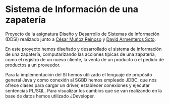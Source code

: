 # Sistema de Información de una zapatería
Proyecto de la asignatura Diseño y Desarrollo de Sistemas de Información (DDSI) realizado junto a [César Muñoz Reinoso] y [David Armenteros Soto].

En este proyecto hemos diseñado y desarrollado el sistema de información de una zapatería, computarizando las acciones típicas de una zapatería, como el registro de un nuevo cliente, la venta de un producto o el pedido de productos a un proveedor.

Para la implementación del SI hemos utilizado el lenguaje de propósito general Java y como conexión al SGBD hemos empleado JDBC, que nos ofrece clases para cargar un driver, establecer conexiones y ejecutar sentencias PL/SQL. Para visualizar los cambios que se van realizando en la base de datos hemos utilizado JDeveloper. 

[David Armenteros Soto]: https://github.com/davidArSo
[César Muñoz Reinoso]: https://github.com/cesarmunoz98
